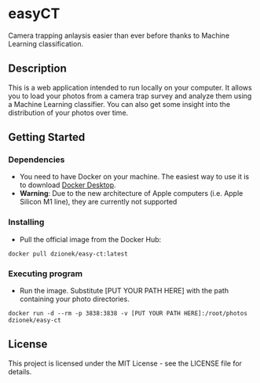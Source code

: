 # easyCT

Camera trapping anlaysis easier than ever before thanks to Machine Learning classification. 

## Description

This is a web application intended to run locally on your computer. It allows you to load your photos
from a camera trap survey and analyze them using a Machine Learning classifier. You can also get some insight
into the distribution of your photos over time.

## Getting Started

### Dependencies

* You need to have Docker on your machine. The easiest way to use it is to download
[Docker Desktop](https://www.docker.com/products/docker-desktop).
* **Warning**: Due to the new architecture of Apple computers (i.e. Apple Silicon M1 line),
they are currently not supported

### Installing

* Pull the official image from the Docker Hub:
```{bash}
docker pull dzionek/easy-ct:latest
```

### Executing program

* Run the image. Substitute [PUT YOUR PATH HERE] with the path containing your photo directories.

```
docker run -d --rm -p 3838:3838 -v [PUT YOUR PATH HERE]:/root/photos dzionek/easy-ct
```

## License

This project is licensed under the MIT License - see the LICENSE file for details.
